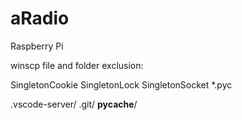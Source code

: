 # aRadio
Raspberry Pi

winscp file and folder exclusion:

SingletonCookie
SingletonLock
SingletonSocket
*.pyc


.vscode-server/
.git/
__pycache__/
